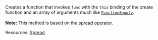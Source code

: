 Creates a function that invokes <code>func</code> with the <code>this</code> binding of the create function and an array of arguments much like <a href="http://www.ecma-international.org/ecma-262/7.0/#sec-function.prototype.apply"><code>Function#apply</code></a>.<br><br><strong>Note:</strong> This method is based on the <a href="https://mdn.io/spread_operator">spread operator</a>.

Resources: [Spread](https://developer.mozilla.org/docs/Web/JavaScript/Reference/Operators/Spread_syntax)
